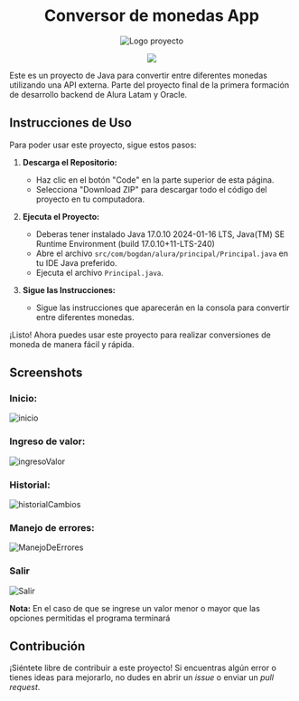 <h1 align="center"> Conversor de monedas App </h1>

<p align="center">
  <img src="https://github.com/BogdanRivera/Conversor-De-Monedas-Java/assets/121648408/07a29f8e-316a-4051-b39c-89730d908120" alt="Logo proyecto">
</p>

   <p align="center">
   <img src="https://img.shields.io/badge/STATUS-FINALIZADO-green">
   </p>

Este es un proyecto de Java para convertir entre diferentes monedas utilizando una API externa. Parte del proyecto final de la primera formación de desarrollo backend de Alura Latam y Oracle. 

## Instrucciones de Uso

Para poder usar este proyecto, sigue estos pasos:

1. **Descarga el Repositorio:**
   - Haz clic en el botón "Code" en la parte superior de esta página.
   - Selecciona "Download ZIP" para descargar todo el código del proyecto en tu computadora.

2. **Ejecuta el Proyecto:**
   - Deberas tener instalado Java 17.0.10 2024-01-16 LTS, Java(TM) SE Runtime Environment (build 17.0.10+11-LTS-240)
   - Abre el archivo `src/com/bogdan/alura/principal/Principal.java` en tu IDE Java preferido.
   - Ejecuta el archivo `Principal.java`.

4. **Sigue las Instrucciones:**
   - Sigue las instrucciones que aparecerán en la consola para convertir entre diferentes monedas.
   
¡Listo! Ahora puedes usar este proyecto para realizar conversiones de moneda de manera fácil y rápida.

## Screenshots 
### Inicio: 
![inicio](https://github.com/BogdanRivera/Conversor-De-Monedas-Java/assets/121648408/1c7616bd-0a88-4917-9973-511cc49f93bf)
### Ingreso de valor:
![ingresoValor](https://github.com/BogdanRivera/Conversor-De-Monedas-Java/assets/121648408/9c6bb466-c360-4bd7-b342-5f6720d41384)
### Historial: 
![historialCambios](https://github.com/BogdanRivera/Conversor-De-Monedas-Java/assets/121648408/90587fb0-90f1-44e0-b8a7-7066a44dd1ce)
### Manejo de errores:
![ManejoDeErrores](https://github.com/BogdanRivera/Conversor-De-Monedas-Java/assets/121648408/72b8050e-b6e4-4cb2-8052-77c81f5b4385)
### Salir
![Salir](https://github.com/BogdanRivera/Conversor-De-Monedas-Java/assets/121648408/66a3e3db-ace7-4421-9f94-4051814f320a)

**Nota:** En el caso de que se ingrese un valor menor o mayor que las opciones permitidas el programa terminará 

## Contribución

¡Siéntete libre de contribuir a este proyecto! Si encuentras algún error o tienes ideas para mejorarlo, no dudes en abrir un *issue* o enviar un *pull request*.
